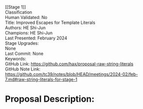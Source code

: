 [[Stage 1]]<br>Classification<br>Human Validated: No<br>Title: Improved Escapes for Template Literals<br>Authors: HE Shi-Jun<br>Champions: HE Shi-Jun<br>Last Presented: February 2024<br>Stage Upgrades:<br>None<br>Last Commit: None<br>Keywords:<br>GitHub Link: https://github.com/hax/proposal-raw-string-literals <br>GitHub Note Link: https://github.com/tc39/notes/blob/HEAD/meetings/2024-02/feb-7.md#raw-string-literals-for-stage-1
# Proposal Description:<br>
